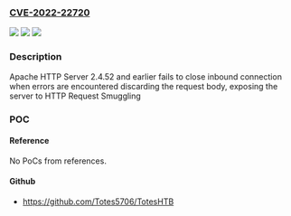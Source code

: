 ### [CVE-2022-22720](https://cve.mitre.org/cgi-bin/cvename.cgi?name=CVE-2022-22720)
![](https://img.shields.io/static/v1?label=Product&message=Apache%20HTTP%20Server&color=blue)
![](https://img.shields.io/static/v1?label=Version&message=Apache%20HTTP%20Server%202.4%3C%3D%202.4.52%20&color=brighgreen)
![](https://img.shields.io/static/v1?label=Vulnerability&message=CWE-444%20Inconsistent%20Interpretation%20of%20HTTP%20Requests%20('HTTP%20Request%20Smuggling')&color=brighgreen)

### Description

Apache HTTP Server 2.4.52 and earlier fails to close inbound connection when errors are encountered discarding the request body, exposing the server to HTTP Request Smuggling

### POC

#### Reference
No PoCs from references.

#### Github
- https://github.com/Totes5706/TotesHTB

